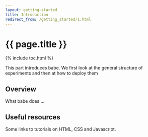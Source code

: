 ```yaml
---
layout: getting-started
title: Introduction
redirect_from: /getting_started/1.html
---
```


# {{ page.title }}

{% include toc.html %}

This part introduces babe. We first look at the general structure of experiments and then at how to deploy them

## Overview

What babe does ... 

## Useful resources

Some links to tutorials on HTML, CSS and Javascript.
